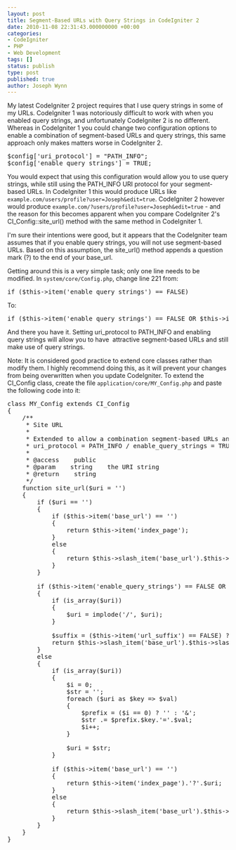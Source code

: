 ```yaml
---
layout: post
title: Segment-Based URLs with Query Strings in CodeIgniter 2
date: 2010-11-08 22:31:43.000000000 +00:00
categories:
- CodeIgniter
- PHP
- Web Development
tags: []
status: publish
type: post
published: true
author: Joseph Wynn
---
```


My latest CodeIgniter 2 project requires that I use query strings in some of my URLs. CodeIgniter 1 was notoriously difficult to work with when you enabled query strings, and unfortunately CodeIgniter 2 is no different. Whereas in CodeIgniter 1 you could change two configuration options to enable a combination of segment-based URLs and query strings, this same approach only makes matters worse in CodeIgniter 2.

<!--more-->

<pre>$config['uri_protocol'] = "PATH_INFO";
$config['enable_query_strings'] = TRUE;</pre>

You would expect that using this configuration would allow you to use query strings, while still using the PATH_INFO URI protocol for your segment-based URLs. In CodeIgniter 1 this would produce URLs like `example.com/users/profile?user=Joseph&edit=true`. CodeIgniter 2 however would produce `example.com/?users/profile?user=Joseph&edit=true` - and the reason for this becomes apparent when you compare CodeIgniter 2's CI_Config::site_url() method with the same method in CodeIgniter 1.

I'm sure their intentions were good, but it appears that the CodeIgniter team assumes that if you enable query strings, you will not use segment-based URLs. Based on this assumption, the site_url() method appends a question mark (?) to the end of your base_url.

Getting around this is a very simple task; only one line needs to be modified. In `system/core/Config.php`, change line 221 from:

<pre>if ($this-&gt;item('enable_query_strings') == FALSE)</pre>

To:

<pre>if ($this-&gt;item('enable_query_strings') == FALSE OR $this-&gt;item('uri_protocol') == 'PATH_INFO')</pre>

And there you have it. Setting uri_protocol to PATH_INFO and enabling query strings will allow you to have  attractive segment-based URLs and still make use of query strings.

Note: It is considered good practice to extend core classes rather than modify them. I highly recommend doing this, as it will prevent your changes from being overwritten when you update CodeIgniter. To extend the CI_Config class, create the file `application/core/MY_Config.php` and paste the following code into it:

<pre>class MY_Config extends CI_Config
{
    /**
     * Site URL
     *
     * Extended to allow a combination segment-based URLs and query strings when using the
     * uri_protocol = PATH_INFO / enable_query_strings = TRUE configuration setting.
     *
     * @access    public
     * @param    string    the URI string
     * @return    string
     */
    function site_url($uri = '')
    {
        if ($uri == '')
        {
            if ($this->item('base_url') == '')
            {
                return $this->item('index_page');
            }
            else
            {
                return $this->slash_item('base_url').$this->item('index_page');
            }
        }

        if ($this->item('enable_query_strings') == FALSE OR $this->item('uri_protocol') == 'PATH_INFO')
        {
            if (is_array($uri))
            {
                $uri = implode('/', $uri);
            }

            $suffix = ($this->item('url_suffix') == FALSE) ? '' : $this->item('url_suffix');
            return $this->slash_item('base_url').$this->slash_item('index_page').trim($uri, '/').$suffix;
        }
        else
        {
            if (is_array($uri))
            {
                $i = 0;
                $str = '';
                foreach ($uri as $key => $val)
                {
                    $prefix = ($i == 0) ? '' : '&';
                    $str .= $prefix.$key.'='.$val;
                    $i++;
                }

                $uri = $str;
            }

            if ($this->item('base_url') == '')
            {
                return $this->item('index_page').'?'.$uri;
            }
            else
            {
                return $this->slash_item('base_url').$this->item('index_page').'?'.$uri;
            }
        }
    }
}</pre>
